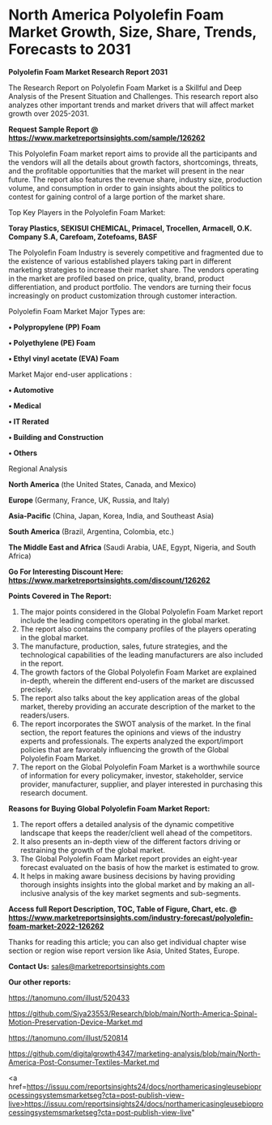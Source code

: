# North America Polyolefin Foam Market Growth, Size, Share, Trends, Forecasts to 2031

<strong>Polyolefin Foam Market Research Report 2031</strong>

The Research Report on Polyolefin Foam Market is a Skillful and Deep Analysis of the Present Situation and Challenges. This research report also analyzes other important trends and market drivers that will affect market growth over 2025-2031.

<strong>Request Sample Report @ <a href=https://www.marketreportsinsights.com/sample/126262>https://www.marketreportsinsights.com/sample/126262</a></strong>

This Polyolefin Foam market report aims to provide all the participants and the vendors will all the details about growth factors, shortcomings, threats, and the profitable opportunities that the market will present in the near future. The report also features the revenue share, industry size, production volume, and consumption in order to gain insights about the politics to contest for gaining control of a large portion of the market share.

Top Key Players in the Polyolefin Foam Market:

<strong>Toray Plastics, SEKISUI CHEMICAL, Primacel, Trocellen, Armacell, O.K. Company S.A, Carefoam, Zotefoams, BASF</strong>

The Polyolefin Foam Industry is severely competitive and fragmented due to the existence of various established players taking part in different marketing strategies to increase their market share. The vendors operating in the market are profiled based on price, quality, brand, product differentiation, and product portfolio. The vendors are turning their focus increasingly on product customization through customer interaction.

Polyolefin Foam Market Major Types are:

<strong>• Polypropylene (PP) Foam

• Polyethylene (PE) Foam

• Ethyl vinyl acetate (EVA) Foam</strong>

Market Major end-user applications :

<strong>• Automotive

• Medical

• IT Rerated

• Building and Construction

• Others</strong>

Regional Analysis

</u><strong><b>North America</b></strong> (the United States, Canada, and Mexico)

<strong><b>Europe </b></strong>(Germany, France, UK, Russia, and Italy)

<strong><b>Asia-Pacific</b></strong> (China, Japan, Korea, India, and Southeast Asia)

<strong><b>South America</b></strong> (Brazil, Argentina, Colombia, etc.)

<strong><b>The Middle East and Africa</b></strong> (Saudi Arabia, UAE, Egypt, Nigeria, and South Africa)

<strong>Go For Interesting Discount Here: <a href=https://www.marketreportsinsights.com/discount/126262>https://www.marketreportsinsights.com/discount/126262</a></strong>

<strong>Points Covered in The Report:</strong>
<ol>
  <li>The major points considered in the Global Polyolefin Foam Market report include the leading competitors operating in the global market.</li>
  <li>The report also contains the company profiles of the players operating in the global market.</li>
  <li>The manufacture, production, sales, future strategies, and the technological capabilities of the leading manufacturers are also included in the report.</li>
  <li>The growth factors of the Global Polyolefin Foam Market are explained in-depth, wherein the different end-users of the market are discussed precisely.</li>
  <li>The report also talks about the key application areas of the global market, thereby providing an accurate description of the market to the readers/users.</li>
  <li>The report incorporates the SWOT analysis of the market. In the final section, the report features the opinions and views of the industry experts and professionals. The experts analyzed the export/import policies that are favorably influencing the growth of the Global Polyolefin Foam Market.</li>
  <li>The report on the Global Polyolefin Foam Market is a worthwhile source of information for every policymaker, investor, stakeholder, service provider, manufacturer, supplier, and player interested in purchasing this research document.</li>
</ol>
<strong>Reasons for Buying Global Polyolefin Foam Market Report:</strong>

<ol>
  <li>The report offers a detailed analysis of the dynamic competitive landscape that keeps the reader/client well ahead of the competitors.</li>
  <li>It also presents an in-depth view of the different factors driving or restraining the growth of the global market.</li>
  <li>The Global Polyolefin Foam Market report provides an eight-year forecast evaluated on the basis of how the market is estimated to grow.</li>
  <li>It helps in making aware business decisions by having providing thorough insights insights into the global market and by making an all-inclusive analysis of the key market segments and sub-segments.</li>
</ol>
<strong>Access full Report Description, TOC, Table of Figure, Chart, etc. @ <a href=https://www.marketreportsinsights.com/industry-forecast/polyolefin-foam-market-2022-126262>https://www.marketreportsinsights.com/industry-forecast/polyolefin-foam-market-2022-126262</a></strong>


Thanks for reading this article; you can also get individual chapter wise section or region wise report version like Asia, United States, Europe.

<strong>Contact Us:</strong>
sales@marketreportsinsights.com

<strong>Our other reports:</strong>

<a href=https://tanomuno.com/illust/520433>https://tanomuno.com/illust/520433</a>

<a href=https://github.com/Siya23553/Research/blob/main/North-America-Spinal-Motion-Preservation-Device-Market.md>https://github.com/Siya23553/Research/blob/main/North-America-Spinal-Motion-Preservation-Device-Market.md</a>

<a href=https://tanomuno.com/illust/520814>https://tanomuno.com/illust/520814</a>

<a href=https://github.com/digitalgrowth4347/marketing-analysis/blob/main/North-America-Post-Consumer-Textiles-Market.md>https://github.com/digitalgrowth4347/marketing-analysis/blob/main/North-America-Post-Consumer-Textiles-Market.md</a>

<a href=https://issuu.com/reportsinsights24/docs/northamericasingleusebioprocessingsystemsmarketseg?cta=post-publish-view-live>https://issuu.com/reportsinsights24/docs/northamericasingleusebioprocessingsystemsmarketseg?cta=post-publish-view-live</a>"
